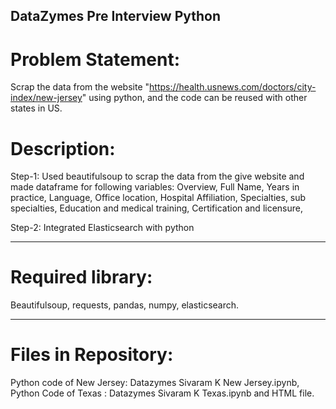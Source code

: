 ## DataZymes Pre Interview Python 

# Problem Statement:
Scrap the data from the website "https://health.usnews.com/doctors/city-index/new-jersey" using python, and the code can be reused with other states in US.

# Description:

Step-1: Used beautifulsoup to scrap the data from the give website and made dataframe for following variables:
Overview,
Full Name,
Years in practice,
Language,
Office location,
Hospital Affiliation,
Specialties, 
sub specialties,
Education and medical training,
Certification and licensure,

Step-2: Integrated Elasticsearch with python

----------------------------------------------------------------------------------------------------------------------------------------

# Required library:

Beautifulsoup,
requests,
pandas,
numpy,
elasticsearch.

--------------------------------------------------------------------------------------------------------------------------------------


# Files in Repository:

Python code of New Jersey:  Datazymes Sivaram K New Jersey.ipynb,
Python Code of Texas : Datazymes Sivaram K Texas.ipynb
and HTML file.



